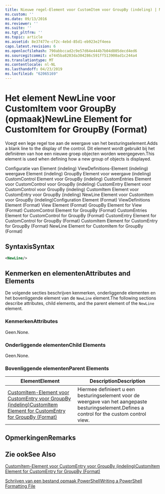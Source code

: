 ```yaml
---
title: Nieuwe regel-Element voor CustomItem voor GroupBy (indeling) | Microsoft Docs
ms.custom: ''
ms.date: 09/13/2016
ms.reviewer: ''
ms.suite: ''
ms.tgt_pltfrm: ''
ms.topic: article
ms.assetid: 8e37477e-cf2c-4ebd-85d1-eb923e2f4eea
caps.latest.revision: 6
ms.openlocfilehash: 790abbccad2c9e57d64e444b7b04d805decd4ed6
ms.sourcegitcommit: e7445ba8203da304286c591ff513900ad1c244a4
ms.translationtype: MT
ms.contentlocale: nl-NL
ms.lasthandoff: 04/23/2019
ms.locfileid: "62065169"
---
```

# <a name="newline-element-for-customitem-for-groupby-format"></a><span data-ttu-id="39ca0-102">Het element NewLine voor CustomItem voor GroupBy (opmaak)</span><span class="sxs-lookup"><span data-stu-id="39ca0-102">NewLine Element for CustomItem for GroupBy (Format)</span></span>

<span data-ttu-id="39ca0-103">Voegt een lege regel toe aan de weergave van het besturingselement.</span><span class="sxs-lookup"><span data-stu-id="39ca0-103">Adds a blank line to the display of the control.</span></span> <span data-ttu-id="39ca0-104">Dit element wordt gebruikt bij het definiëren van hoe een nieuwe groep objecten worden weergegeven.</span><span class="sxs-lookup"><span data-stu-id="39ca0-104">This element is used when defining how a new group of objects is displayed.</span></span>

<span data-ttu-id="39ca0-105">Configuratie van Element (indeling) ViewDefinitions-Element (indeling) weergave Element (indeling) GroupBy Element voor weergave (indeling) CustomControl Element voor GroupBy (indeling) CustomEntries Element voor CustomControl voor GroupBy (indeling) CustomEntry Element voor CustomControl voor GroupBy (indeling) CustomItem Element voor CustomEntry voor GroupBy (indeling) NewLine Element voor CustomItem voor GroupBy (indeling)</span><span class="sxs-lookup"><span data-stu-id="39ca0-105">Configuration Element (Format) ViewDefinitions Element (Format) View Element (Format) GroupBy Element for View (Format) CustomControl Element for GroupBy (Format) CustomEntries Element for CustomControl for GroupBy (Format) CustomEntry Element for CustomControl for GroupBy (Format) CustomItem Element for CustomEntry for GroupBy (Format) NewLine Element for CustomItem for GroupBy (Format)</span></span>

## <a name="syntax"></a><span data-ttu-id="39ca0-106">Syntaxis</span><span class="sxs-lookup"><span data-stu-id="39ca0-106">Syntax</span></span>

```xml
<NewLine/>
```

## <a name="attributes-and-elements"></a><span data-ttu-id="39ca0-107">Kenmerken en elementen</span><span class="sxs-lookup"><span data-stu-id="39ca0-107">Attributes and Elements</span></span>

<span data-ttu-id="39ca0-108">De volgende secties beschrijven kenmerken, onderliggende elementen en het bovenliggende element van de `NewLine` element.</span><span class="sxs-lookup"><span data-stu-id="39ca0-108">The following sections describe attributes, child elements, and the parent element of the `NewLine` element.</span></span>

### <a name="attributes"></a><span data-ttu-id="39ca0-109">Kenmerken</span><span class="sxs-lookup"><span data-stu-id="39ca0-109">Attributes</span></span>

<span data-ttu-id="39ca0-110">Geen.</span><span class="sxs-lookup"><span data-stu-id="39ca0-110">None.</span></span>

### <a name="child-elements"></a><span data-ttu-id="39ca0-111">Onderliggende elementen</span><span class="sxs-lookup"><span data-stu-id="39ca0-111">Child Elements</span></span>

<span data-ttu-id="39ca0-112">Geen.</span><span class="sxs-lookup"><span data-stu-id="39ca0-112">None.</span></span>

### <a name="parent-elements"></a><span data-ttu-id="39ca0-113">Bovenliggende elementen</span><span class="sxs-lookup"><span data-stu-id="39ca0-113">Parent Elements</span></span>

|<span data-ttu-id="39ca0-114">Element</span><span class="sxs-lookup"><span data-stu-id="39ca0-114">Element</span></span>|<span data-ttu-id="39ca0-115">Description</span><span class="sxs-lookup"><span data-stu-id="39ca0-115">Description</span></span>|
|-------------|-----------------|
|[<span data-ttu-id="39ca0-116">CustomItem-Element voor CustomEntry voor GroupBy (indeling)</span><span class="sxs-lookup"><span data-stu-id="39ca0-116">CustomItem Element for CustomEntry for GroupBy (Format)</span></span>](./customitem-element-for-customentry-for-groupby-format.md)|<span data-ttu-id="39ca0-117">Hiermee definieert u een besturingselement voor de weergave van het aangepaste besturingselement.</span><span class="sxs-lookup"><span data-stu-id="39ca0-117">Defines a control for the custom control view.</span></span>|

## <a name="remarks"></a><span data-ttu-id="39ca0-118">Opmerkingen</span><span class="sxs-lookup"><span data-stu-id="39ca0-118">Remarks</span></span>

## <a name="see-also"></a><span data-ttu-id="39ca0-119">Zie ook</span><span class="sxs-lookup"><span data-stu-id="39ca0-119">See Also</span></span>

[<span data-ttu-id="39ca0-120">CustomItem-Element voor CustomEntry voor GroupBy (indeling)</span><span class="sxs-lookup"><span data-stu-id="39ca0-120">CustomItem Element for CustomEntry for GroupBy (Format)</span></span>](./customitem-element-for-customentry-for-groupby-format.md)

[<span data-ttu-id="39ca0-121">Schrijven van een bestand opmaak PowerShell</span><span class="sxs-lookup"><span data-stu-id="39ca0-121">Writing a PowerShell Formatting File</span></span>](./writing-a-powershell-formatting-file.md)
